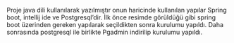 Proje java dili kullanılarak yazılmıştır onun haricinde kullanılan yapılar Spring boot, intellij ide ve Postgresql’dir.
İlk önce resimde görüldüğü gibi spring boot üzerinden gereken yapılarak seçildikten sonra kurulumu yapıldı.
Daha sonrasında postgresql ile birlikte Pgadmin indirilip kurulumu yapıldı.
